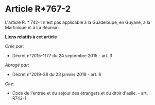 # Article R*767-2

L'article R. * 742-1 n'est pas applicable à la Guadeloupe, en Guyane, à la Martinique et à La Réunion.

**Liens relatifs à cet article**

_Créé par_:

  - Décret n°2015-1177 du 24 septembre 2015 - art. 3

_Abrogé par_:

  - Décret n°2019-38 du 23 janvier 2019 - art. 6

_Cite_:

  - Code de l'entrée et du séjour des étrangers et du droit d'asile. - art. R742-1
